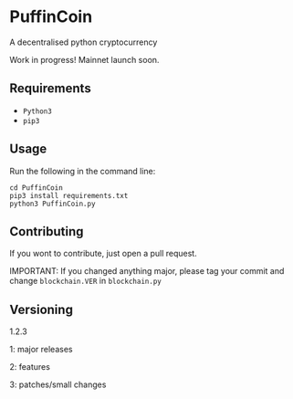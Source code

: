 # PuffinCoin
A decentralised python cryptocurrency

Work in progress! 
Mainnet launch soon.

## Requirements
* ```Python3```
* ```pip3```

## Usage

Run the following in the command line:
```
cd PuffinCoin
pip3 install requirements.txt
python3 PuffinCoin.py
```

## Contributing
If you wont to contribute, just open a pull request.

IMPORTANT: If you changed anything major, please tag your commit and change ```blockchain.VER``` in ```blockchain.py```

## Versioning
1.2.3

1: major releases

2: features

3: patches/small changes